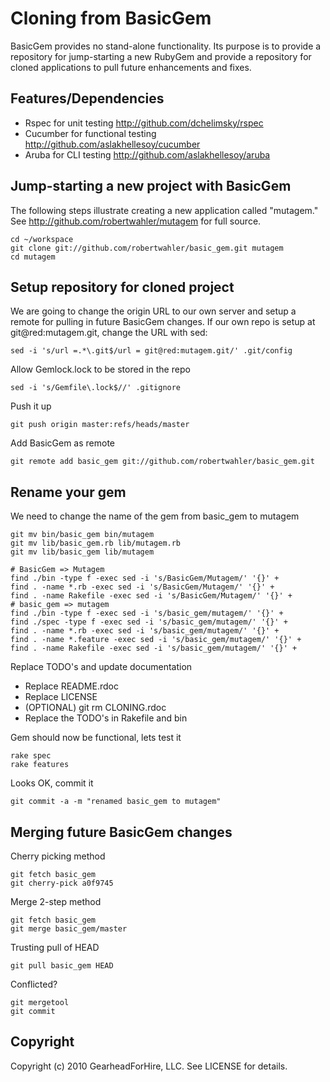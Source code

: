Cloning from BasicGem
=====================

BasicGem provides no stand-alone functionality.  Its purpose is to 
provide a repository for jump-starting a new RubyGem and provide 
a repository for cloned applications to pull future enhancements and fixes.


Features/Dependencies 
---------------------

* Rspec for unit testing http://github.com/dchelimsky/rspec
* Cucumber for functional testing http://github.com/aslakhellesoy/cucumber
* Aruba for CLI testing http://github.com/aslakhellesoy/aruba


Jump-starting a new project with BasicGem
-----------------------------------------

The following steps illustrate creating a new application called "mutagem." 
See http://github.com/robertwahler/mutagem for full source.

    cd ~/workspace
    git clone git://github.com/robertwahler/basic_gem.git mutagem
    cd mutagem


Setup repository for cloned project
-----------------------------------

We are going to change the origin URL to our own server and setup a remote
for pulling in future BasicGem changes. If our own repo is setup at
git@red:mutagem.git, change the URL with sed:

    sed -i 's/url =.*\.git$/url = git@red:mutagem.git/' .git/config

Allow Gemlock.lock to be stored in the repo

    sed -i 's/Gemfile\.lock$//' .gitignore

Push it up

    git push origin master:refs/heads/master

Add BasicGem as remote

    git remote add basic_gem git://github.com/robertwahler/basic_gem.git


Rename your gem
---------------

We need to change the name of the gem from basic_gem to mutagem

    git mv bin/basic_gem bin/mutagem
    git mv lib/basic_gem.rb lib/mutagem.rb
    git mv lib/basic_gem lib/mutagem

    # BasicGem => Mutagem
    find ./bin -type f -exec sed -i 's/BasicGem/Mutagem/' '{}' +
    find . -name *.rb -exec sed -i 's/BasicGem/Mutagem/' '{}' +
    find . -name Rakefile -exec sed -i 's/BasicGem/Mutagem/' '{}' +
    # basic_gem => mutagem
    find ./bin -type f -exec sed -i 's/basic_gem/mutagem/' '{}' +
    find ./spec -type f -exec sed -i 's/basic_gem/mutagem/' '{}' +
    find . -name *.rb -exec sed -i 's/basic_gem/mutagem/' '{}' +
    find . -name *.feature -exec sed -i 's/basic_gem/mutagem/' '{}' +
    find . -name Rakefile -exec sed -i 's/basic_gem/mutagem/' '{}' +

Replace TODO's and update documentation

* Replace README.rdoc
* Replace LICENSE
* (OPTIONAL) git rm CLONING.rdoc
* Replace the TODO's in Rakefile and bin

Gem should now be functional, lets test it

    rake spec
    rake features

Looks OK, commit it

    git commit -a -m "renamed basic_gem to mutagem"


Merging future BasicGem changes
-------------------------------

Cherry picking method

    git fetch basic_gem
    git cherry-pick a0f9745

Merge 2-step method

    git fetch basic_gem
    git merge basic_gem/master

Trusting pull of HEAD

    git pull basic_gem HEAD

Conflicted?

    git mergetool
    git commit


Copyright
---------

Copyright (c) 2010 GearheadForHire, LLC. See LICENSE for details.
